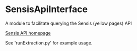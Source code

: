 # SensisApiInterface 
A module to facilitate querying the Sensis (yellow pages) API

[Sensis API homepage](http://developers.sensis.com.au/page)

See 'runExtraction.py' for example usage.
